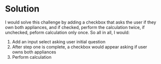 # Solution
I would solve this challenge by adding a checkbox that asks the user if they own both appliances, and if checked, perform the calculation twice, if unchecked, peform calculation only once. So all in all, I would:
1. Add an input select asking user initial question
2. After step one is complete, a checkbox would appear asking if user owns both appliances
3. Perform calculation